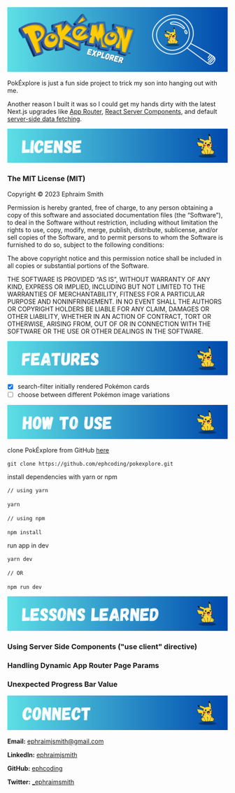 <div id='title' align='center'>
  <img alt='readme title graphic' src='./assets/readme-title.png'>
</div>

PokÉxplore is just a fun side project to trick my son into hanging out with me.

Another reason I built it was so I could get my hands dirty with the latest Next.js upgrades like [App Router](https://nextjs.org/docs/app/building-your-application/routing/defining-routes), [React Server Components](https://nextjs.org/docs/getting-started/react-essentials#server-components), and default [server-side data fetching](https://nextjs.org/docs/app/building-your-application/data-fetching/patterns).

<div id='license' align='center'>
  <img alt='readme license graphic' src='./assets/readme-license.png'>
</div>

### The MIT License (MIT)

Copyright © 2023 Ephraim Smith

Permission is hereby granted, free of charge, to any person obtaining a copy of this software and associated documentation files (the “Software”), to deal in the Software without restriction, including without limitation the rights to use, copy, modify, merge, publish, distribute, sublicense, and/or sell copies of the Software, and to permit persons to whom the Software is furnished to do so, subject to the following conditions:

The above copyright notice and this permission notice shall be included in all copies or substantial portions of the Software.

THE SOFTWARE IS PROVIDED “AS IS”, WITHOUT WARRANTY OF ANY KIND, EXPRESS OR IMPLIED, INCLUDING BUT NOT LIMITED TO THE WARRANTIES OF MERCHANTABILITY, FITNESS FOR A PARTICULAR PURPOSE AND NONINFRINGEMENT. IN NO EVENT SHALL THE AUTHORS OR COPYRIGHT HOLDERS BE LIABLE FOR ANY CLAIM, DAMAGES OR OTHER LIABILITY, WHETHER IN AN ACTION OF CONTRACT, TORT OR OTHERWISE, ARISING FROM, OUT OF OR IN CONNECTION WITH THE SOFTWARE OR THE USE OR OTHER DEALINGS IN THE SOFTWARE.

<div id='features' align='center'>
  <img alt='readme features graphic' src='./assets/readme-features.png'>
</div>

- [x] search-filter initially rendered Pokémon cards
- [ ] choose between different Pokémon image variations

<div id='how-to-use' align='center'>
  <img alt='readme how-to-use graphic' src='./assets/readme-how-to-use.png'>
</div>

clone PokÉxplore from GitHub [here](https://github.com/ephcoding/pokexplore)

```
git clone https://github.com/ephcoding/pokexplore.git
```

install dependencies with yarn or npm

```
// using yarn

yarn

// using npm

npm install
```

run app in dev

```
yarn dev

// OR

npm run dev
```

<div id='lessons-learned' align='center'>
  <img alt='readme lessons-learned graphic' src='./assets/readme-lessons-learned.png'>
</div>

### Using Server Side Components ("use client" directive)

### Handling Dynamic App Router Page Params

### Unexpected Progress Bar Value

<div id='connect' align='center'>
  <img alt='readme connect graphic' src='./assets/readme-connect.png'>
</div>

**Email:** [ephraimjsmith@gmail.com](mailto:ephraimjsmith@gmail.com)

**LinkedIn:** [ephraimjsmith](https://linkedin.com/in/ephraimjsmith)

**GitHub:** [ephcoding](https://github.com/ephcoding)

**Twitter:** [\_ephraimsmith](https://twitter.com/_ephraimsmith)
